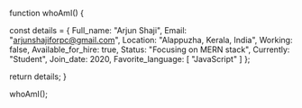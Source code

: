 function whoAmI() {

  const details = {
    Full_name: "Arjun Shaji",
    Email: "arjunshajiforpc@gmail.com",
    Location: "Alappuzha, Kerala, India",
    Working: false,
    Available_for_hire: true,
    Status: "Focusing on MERN stack",
    Currently: "Student",
    Join_date: 2020,
    Favorite_language: [ "JavaScript" ]
  };

  return details;
}

whoAmI();